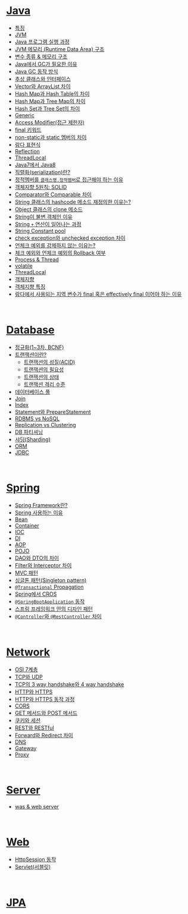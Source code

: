 <br />

# [Java](https://github.com/hyerin6/TIL/tree/main/Interview/Java)     
* [특징](https://github.com/hyerin6/TIL/tree/main/Interview/Java#특징)    
* [JVM](https://github.com/hyerin6/TIL/tree/main/Interview/Java#jvm)   
* [Java 프로그램 실행 과정](https://github.com/hyerin6/TIL/tree/main/Interview/Java#java-프로그램-실행-과정)   
* [JVM 메모리 (Runtime Data Area) 구조](https://github.com/hyerin6/TIL/tree/main/Interview/Java#jvm-메모리-runtime-data-area-구조)   
* [변수 종류 & 메모리 구조](https://github.com/hyerin6/TIL/tree/main/Interview/Java#변수-종류--메모리-구조)    
* [Java에서 GC가 필요한 이유](https://github.com/hyerin6/TIL/tree/main/Interview/Java#java에서-gc가-필요한-이유)   
* [Java GC 동작 방식](https://github.com/hyerin6/TIL/tree/main/Interview/Java#java-gc-동작-방식)   
* [추상 클래스와 인터페이스](https://github.com/hyerin6/TIL/tree/main/Interview/Java#추상-클래스와-인터페이스)   
* [Vector와 ArrayList 차이](https://github.com/hyerin6/TIL/tree/main/Interview/Java#vector와-arraylist-차이)   
* [Hash Map과 Hash Table의 차이](https://github.com/hyerin6/TIL/tree/main/Interview/Java#hash-map과-hash-table의-차이)     
* [Hash Map과 Tree Map의 차이](https://github.com/hyerin6/TIL/tree/main/Interview/Java#hash-map과-tree-map의-차이)      
* [Hash Set과 Tree Set의 차이](https://github.com/hyerin6/TIL/tree/main/Interview/Java#hash-set과-tree-set의-차이)   
* [Generic](https://github.com/hyerin6/TIL/tree/main/Interview/Java#generic)   
* [Access Modifier(접근 제한자)](https://github.com/hyerin6/TIL/tree/main/Interview/Java#access-modifier접근-제한자)   
* [final 키워드](https://github.com/hyerin6/TIL/tree/main/Interview/Java#final-키워드)    
* [non-static과 static 멤버의 차이](https://github.com/hyerin6/TIL/tree/main/Interview/Java#non-static과-static-멤버의-차이)    
* [람다 표현식](https://github.com/hyerin6/TIL/tree/main/Interview/Java#람다-표현식)    
* [Reflection](https://github.com/hyerin6/TIL/tree/main/Interview/Java#reflection)     
* [ThreadLocal](https://github.com/hyerin6/TIL/tree/main/Interview/Java#threadLocal)     
* [Java7에서 Java8](https://github.com/hyerin6/TIL/tree/main/Interview/Java#java7에서-java8)     
* [직렬화(serialization)란?](https://github.com/hyerin6/TIL/tree/main/Interview/Java#직렬화serialization란)     
* [정적멤버를 `클래스명.정적멤버`로 접근해야 하는 이유](https://github.com/hyerin6/TIL/tree/main/Interview/Java#정적멤버를-클래스명정적멤버로-접근해야-하는-이유)     
* [객체지향 5원칙: SOLID](https://github.com/hyerin6/TIL/tree/main/Interview/Java#객체지향-5원칙-solid)    
* [Comparator와 Comparable 차이](https://github.com/hyerin6/TIL/tree/main/Interview/Java#comparator와-comparable-차이)    
* [String 클래스의 hashcode 메소드 재정의한 이유는?](https://github.com/hyerin6/TIL/tree/main/Interview/Java#string-클래스의-hashcode-메소드-재정의한-이유는)    
* [Object 클래스의 clone 메소드](https://github.com/hyerin6/TIL/tree/main/Interview/Java#object-클래스의-clone-메소드)    
* [String이 불변 객체인 이유](https://github.com/hyerin6/TIL/tree/main/Interview/Java#string이-불변-객체인-이유)    
* [String `+` 연산이 일어나는 과정](https://github.com/hyerin6/TIL/tree/main/Interview/Java#string--연산이-일어나는-과정)    
* [String Constant pool](https://github.com/hyerin6/TIL/tree/main/Interview/Java#string-constant-pool)    
* [check exception와 unchecked exception 차이](https://github.com/hyerin6/TIL/tree/main/Interview/Java#check-exception와-unchecked-exception-차이)    
* [언체크 예외를 강제하지 않는 이유는?](https://github.com/hyerin6/TIL/tree/main/Interview/Java#언체크-예외를-강제하지-않는-이유는)    
* [체크 예외와 언체크 예외의 Rollback 여부](https://github.com/hyerin6/TIL/tree/main/Interview/Java#체크-예외와-언체크-예외의-rollback-여부)    
* [Process & Thread](https://github.com/hyerin6/TIL/tree/main/Interview/Java#process--thread)  
* [volatile](https://github.com/hyerin6/TIL/tree/main/Interview/Java#volatile)  
* [ThreadLocal](https://github.com/hyerin6/TIL/tree/main/Interview/Java#threadLocal)  
* [객체지향](https://github.com/hyerin6/TIL/tree/main/Interview/Java#객체지향)
* [객체지향 특징](https://github.com/hyerin6/TIL/tree/main/Interview/Java#객체지향-특징)
* [람다에서 사용되는 지역 변수가 final 혹은 effectively final 이어야 하는 이유](https://github.com/hyerin6/TIL/tree/main/Interview/Java#람다에서-사용되는-지역-변수가-final-혹은-effectively-final-이어야-하는-이유)

<br />


# [Database](https://github.com/hyerin6/TIL/tree/main/Interview/Database) 
* [정규화(1~3차, BCNF)](https://github.com/hyerin6/TIL/tree/main/Interview/Database#정규화13차-bcnf)
* [트랜잭션이란?](https://github.com/hyerin6/TIL/tree/main/Interview/Database#트랜잭션이란) 
    - [트랜잭션의 성질(ACID)](https://github.com/hyerin6/TIL/tree/main/Interview/Database#트랜잭션의-성질-acid) 
    - [트랜잭션의 필요성](https://github.com/hyerin6/TIL/tree/main/Interview/Database#트랜잭션의-필요성) 
    - [트랜잭션의 상태](https://github.com/hyerin6/TIL/tree/main/Interview/Database#트랜잭션의-상태) 
    - [트랜잭션 격리 수준](https://github.com/hyerin6/TIL/tree/main/Interview/Database#트랜잭션-격리-수준) 
* [데이터베이스 풀](https://github.com/hyerin6/TIL/tree/main/Interview/Database#데이터베이스-풀)
* [Join](https://github.com/hyerin6/TIL/tree/main/Interview/Database#join)
* [Index](https://github.com/hyerin6/TIL/tree/main/Interview/Database#index)
* [Statement와 PrepareStatement](https://github.com/hyerin6/TIL/tree/main/Interview/Database#statement와-preparestatement)
* [RDBMS vs NoSQL](https://github.com/hyerin6/TIL/tree/main/Interview/Database#rdbms-vs-nosql)
* [Replication vs Clustering](https://github.com/hyerin6/TIL/tree/main/Interview/Database#replication-vs-clustering)  
* [DB 파티셔닝](https://github.com/hyerin6/TIL/tree/main/Interview/Database#db-파티셔닝)
* [샤딩(Sharding)](https://github.com/hyerin6/TIL/tree/main/Interview/Database#샤딩sharding)
* [ORM](https://github.com/hyerin6/TIL/tree/main/Interview/Database#orm)
* [JDBC](https://github.com/hyerin6/TIL/tree/main/Interview/Database#jdbc)

<br />

# [Spring](https://github.com/hyerin6/TIL/tree/main/Interview/Spring)    
* [Spring Framework란?](https://github.com/hyerin6/TIL/tree/main/Interview/Spring#spring-framework란)
* [Spring 사용하는 이유](https://github.com/hyerin6/TIL/tree/main/Interview/Spring#spring-%EC%82%AC%EC%9A%A9%ED%95%98%EB%8A%94-%EC%9D%B4%EC%9C%A0)
* [Bean](https://github.com/hyerin6/TIL/tree/main/Interview/Spring#bean)
* [Container](https://github.com/hyerin6/TIL/tree/main/Interview/Spring#container)
* [IOC](https://github.com/hyerin6/TIL/tree/main/Interview/Spring#ioc)
* [DI](https://github.com/hyerin6/TIL/tree/main/Interview/Spring#di)
* [AOP](https://github.com/hyerin6/TIL/tree/main/Interview/Spring#aop)
* [POJO](https://github.com/hyerin6/TIL/tree/main/Interview/Spring#pojo)
* [DAO와 DTO의 차이](https://github.com/hyerin6/TIL/tree/main/Interview/Spring#dao와-dto의-차이)
* [Filter와 Interceptor 차이](https://github.com/hyerin6/TIL/tree/main/Interview/Spring#filter와-interceptor-차이)
* [MVC 패턴](https://github.com/hyerin6/TIL/tree/main/Interview/Spring#mvc-패턴)
* [싱글톤 패턴(Singleton pattern)](https://github.com/hyerin6/TIL/tree/main/Interview/Spring#싱글톤-패턴singleton-pattern)
* [`@Transactional` Propagation](https://github.com/hyerin6/TIL/tree/main/Interview/Spring#transactional-propagation)  
* [Spring에서 CROS](https://github.com/hyerin6/TIL/tree/main/Interview/Spring#spring에서-cors)
* [`@SpringBootApplication` 동작](https://github.com/hyerin6/TIL/tree/main/Interview/Spring#springbootapplication-동작)
* [스프링 프레임워크 안의 디자인 패턴](https://github.com/hyerin6/TIL/tree/main/Interview/Spring#)
* [`@Controller`와 `@RestController` 차이](https://github.com/hyerin6/TIL/tree/main/Interview/Spring#)


<br />

# [Network](https://github.com/hyerin6/TIL/tree/main/Interview/Network)
* [OSI 7계층](https://github.com/hyerin6/TIL/tree/main/Interview/Network#osi-7계층)
* [TCP와 UDP](https://github.com/hyerin6/TIL/tree/main/Interview/Network#tcp와-udp)
* [TCP의 3 way handshake와 4 way handshake](https://github.com/hyerin6/TIL/tree/main/Interview/Network#tcp의-3-way-handshake와-4-way-handshake)
* [HTTP와 HTTPS](https://github.com/hyerin6/TIL/tree/main/Interview/Network#http와-https)
* [HTTP와 HTTPS 동작 과정](https://github.com/hyerin6/TIL/tree/main/Interview/Network#http와-https-동작-과정)
* [CORS](https://github.com/hyerin6/TIL/tree/main/Interview/Network#cors)
* [GET 메서드와 POST 메서드](https://github.com/hyerin6/TIL/tree/main/Interview/Network#get-메서드와-post-메서드)
* [쿠키와 세션](https://github.com/hyerin6/TIL/tree/main/Interview/Network#쿠키와-세션)    
* [REST와 RESTful](https://github.com/hyerin6/TIL/tree/main/Interview/Network#rest와-restful)
* [Forward와 Redirect 차이](https://github.com/hyerin6/TIL/tree/main/Interview/Network#forward와-redirect-차이)
* [DNS]()
* [Gateway]()
* [Proxy]()


<br />

# [Server]() 
* [was & web server](https://github.com/hyerin6/TIL/tree/main/Interview/Server#was--web-server)

<br />

# [Web](https://github.com/hyerin6/TIL/tree/main/Interview/Web)
* [HttpSession 동작](https://github.com/hyerin6/TIL/tree/main/Interview/Web#httpsession-동작)
* [Servlet(서블릿)](https://github.com/hyerin6/TIL/tree/main/Interview/Web#)

<br />

# [JPA]()






<br />

